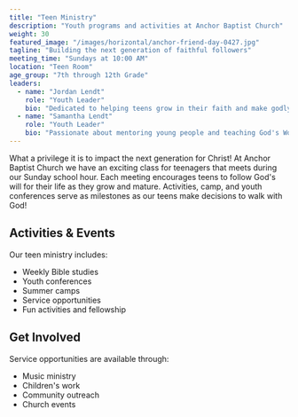 ```yaml
---
title: "Teen Ministry"
description: "Youth programs and activities at Anchor Baptist Church"
weight: 30
featured_image: "/images/horizontal/anchor-friend-day-0427.jpg"
tagline: "Building the next generation of faithful followers"
meeting_time: "Sundays at 10:00 AM"
location: "Teen Room"
age_group: "7th through 12th Grade"
leaders:
  - name: "Jordan Lendt"
    role: "Youth Leader"
    bio: "Dedicated to helping teens grow in their faith and make godly decisions."
  - name: "Samantha Lendt"
    role: "Youth Leader"
    bio: "Passionate about mentoring young people and teaching God's Word."
---
```


What a privilege it is to impact the next generation for Christ! At Anchor Baptist Church we have an exciting class for teenagers that meets during our Sunday school hour. Each meeting encourages teens to follow God's will for their life as they grow and mature. Activities, camp, and youth conferences serve as milestones as our teens make decisions to walk with God!

## Activities & Events

Our teen ministry includes:
- Weekly Bible studies
- Youth conferences
- Summer camps
- Service opportunities
- Fun activities and fellowship

## Get Involved

Service opportunities are available through:
- Music ministry
- Children's work
- Community outreach
- Church events 